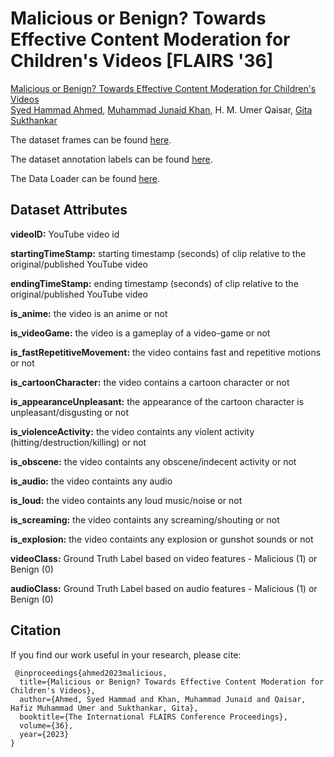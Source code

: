 # Malicious or Benign? Towards Effective Content Moderation for Children's Videos [FLAIRS '36]

[Malicious or Benign? Towards Effective Content Moderation for Children's Videos](https://journals.flvc.org/FLAIRS/article/view/133315)  
[Syed Hammad Ahmed](https://scholar.google.com/citations?user=CjPsZXwAAAAJ&hl=en&oi=ao), [Muhammad Junaid Khan](https://scholar.google.com/citations?user=GnogxwoAAAAJ&hl=en&oi=ao), H. M. Umer Qaisar, [Gita Sukthankar](https://scholar.google.com/citations?user=087P6LMAAAAJ&hl=en)

The dataset frames can be found [here](https://drive.google.com/file/d/1Zjib-WaF5hk3wVrj5eW6ewdpMFcn45Wo/view?usp=drive_link).

The dataset annotation labels can be found [here](https://github.com/syedhammadahmed/mob/blob/main/mob.csv).

The Data Loader can be found [here](mob_dataloader).

## **Dataset Attributes**

**videoID:** YouTube video id

**startingTimeStamp:**  starting timestamp (seconds) of clip relative to the original/published YouTube video

**endingTimeStamp:**  ending timestamp (seconds) of clip relative to the original/published YouTube video 

**is_anime:** the video is an anime or not

**is_videoGame:** the video is a gameplay of a video-game or not

**is_fastRepetitiveMovement:** the video contains fast and repetitive motions or not

**is_cartoonCharacter:** the video contains a cartoon character or not

**is_appearanceUnpleasant:** the appearance of the cartoon character is unpleasant/disgusting or not

**is_violenceActivity:** the video containts any violent activity (hitting/destruction/killing) or not

**is_obscene:** the video containts any obscene/indecent activity or not

**is_audio:** the video containts any audio

**is_loud:** the video containts any loud music/noise or not

**is_screaming:** the video containts any screaming/shouting or not

**is_explosion:** the video containts any explosion or gunshot sounds or not

**videoClass:** Ground Truth Label based on video features - Malicious (1) or Benign (0)

**audioClass:** Ground Truth Label based on audio features - Malicious (1) or Benign (0)



## **Citation**

If you find our work useful in your research, please cite:
```
 @inproceedings{ahmed2023malicious,
  title={Malicious or Benign? Towards Effective Content Moderation for Children's Videos},
  author={Ahmed, Syed Hammad and Khan, Muhammad Junaid and Qaisar, Hafiz Muhammad Umer and Sukthankar, Gita},
  booktitle={The International FLAIRS Conference Proceedings},
  volume={36},
  year={2023}
}
```
